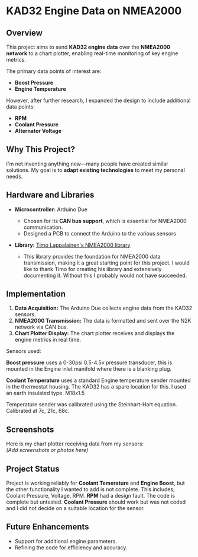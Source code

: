 # KAD32 Engine Data on NMEA2000

## Overview
This project aims to send **KAD32 engine data** over the **NMEA2000 network** to a chart plotter, enabling real-time monitoring of key engine metrics. 

The primary data points of interest are:
- **Boost Pressure**
- **Engine Temperature**

However, after further research, I expanded the design to include additional data points:
- **RPM**
- **Coolant Pressure**
- **Alternator Voltage**

## Why This Project?
I'm not inventing anything new—many people have created similar solutions. My goal is to **adapt existing technologies** to meet my personal needs.

## Hardware and Libraries
- **Microcontroller:** Arduino Due  
    - Chosen for its **CAN bus support**, which is essential for NMEA2000 communication.
    - Designed a PCB to connect the Arduino to the various sensors
 
- **Library:** [Timo Lappalainen's NMEA2000 library](https://github.com/ttlappalainen/NMEA2000)  
    - This library provides the foundation for NMEA2000 data transmission, making it a great starting point for this project. I would like to thank Timo for creating his library and extensively documenting it. Without this I probably would not have succeeded.

## Implementation
1. **Data Acquisition:** The Arduino Due collects engine data from the KAD32 sensors.
2. **NMEA2000 Transmission:** The data is formatted and sent over the N2K network via CAN bus.
3. **Chart Plotter Display:** The chart plotter receives and displays the engine metrics in real time.

Sensors used:

**Boost pressure** uses a 0-30psi 0.5-4.5v pressure transducer, this is mounted in the Engine inlet manifold where there is a blanking plug.

**Coolant Temperature** uses a standard Engine temperature sender mounted in the thermostat housing. The KAD32 has a spare location for this. I used an earth insulated type. M18x1.5

Temperature sender was calibrated using the Steinhart-Hart equation. 
Calibrated at 7c, 21c, 68c.

## Screenshots
Here is my chart plotter receiving data from my sensors:  
*(Add screenshots or photos here)*

## Project Status

Project is working reliably for **Coolant Temerature** and **Engine Boost**, but the other functionality I wanted to add is not complete. This includes; Coolant Pressure, Voltage, RPM. 
**RPM** had a design fault. The code is complete but untested. 
**Coolant Pressure** should work but was not coded and I did not decide on a suitable location for the sensor.

## Future Enhancements
- Support for additional engine parameters.
- Refining the code for efficiency and accuracy.
